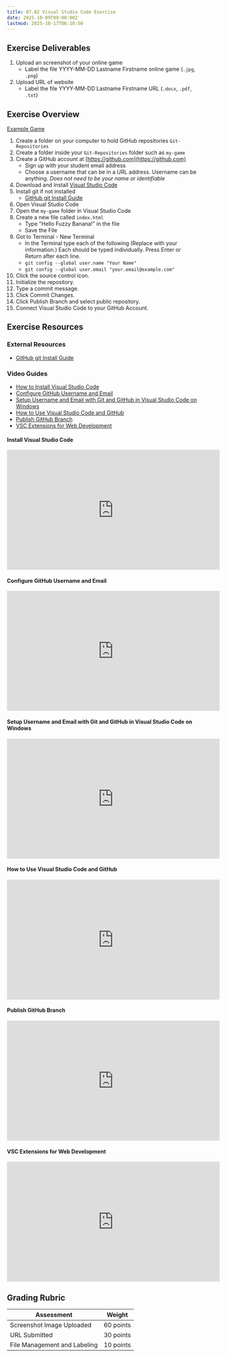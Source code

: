 ```yaml
---
title: 07.02 Visual Studio Code Exercise
date: 2025-10-09T09:00:00Z
lastmod: 2025-10-17T06:18:50
---
```


## Exercise Deliverables

1. Upload an screenshot of your online game
   - Label the file YYYY-MM-DD Lastname Firstname online game (`.jpg`, `.png`)
2. Upload URL of website
   - Label the file YYYY-MM-DD Lastname Firstname URL (`.docx`, `.pdf`, `.txt`)

## Exercise Overview

[Example Game](https://whatmakeart.com/cool-game/)

1. Create a folder on your computer to hold GitHub repositories `Git-Repositories`
2. Create a folder inside your `Git-Repositories` folder such as `my-game`
3. Create a GitHub account at [https://github.com](https://github.com)
   - Sign up with your student email address
   - Choose a username that can be in a URL address. Username can be anything. _Does not need to be your name or identifiable_
4. Download and Install [Visual Studio Code ](https://code.visualstudio.com/)
5. Install git if not installed
   - [GitHub git Install Guide](https://github.com/git-guides/install-git)
6. Open Visual Studio Code
7. Open the `my-game` folder in Visual Studio Code
8. Create a new file called `index.html`
   - Type "Hello Fuzzy Banana!" in the file
   - Save the File
9. Got to Terminal - New Terminal
   - In the Terminal type each of the following (Replace with your information.) Each should be typed individually. Press Enter or Return after each line.
   - `git config --global user.name "Your Name"`
   - `git config --global user.email "your.email@example.com"`
10. Click the source control icon.
11. Initialize the repository.
12. Type a commit message.
13. Click Commit Changes.
14. Click Publish Branch and select public repository.
15. Connect Visual Studio Code to your GitHub Account.

## Exercise Resources

### External Resources

- [GitHub git Install Guide](https://github.com/git-guides/install-git)

### Video Guides

- [How to Install Visual Studio Code](https://youtu.be/HDhPln-pccQ)
- [Configure GitHub Username and Email](https://youtu.be/RT-1Zywrse8)
- [Setup Username and Email with Git and GitHub in Visual Studio Code on Windows](https://youtu.be/ZeWx0XNUZWE)
- [How to Use Visual Studio Code and GitHub](https://youtu.be/fb5stQYgM_Y)
- [Publish GitHub Branch](https://youtu.be/RT5GHBICcfo)
- [VSC Extensions for Web Development](https://youtu.be/_WEyoLuuyYo)

<div class="video-grid">

<div class="video-card">

#### Install Visual Studio Code

<div class="iframe-16-9-container">
<iframe class="youTubeIframe" width="560" height="315" src="https://www.youtube.com/embed/HDhPln-pccQ?rel=0" title="YouTube video player" frameborder="0" allow="accelerometer; autoplay; clipboard-write; encrypted-media; gyroscope; picture-in-picture; web-share" referrerpolicy="strict-origin-when-cross-origin" allowfullscreen></iframe>
</div>
</div>

<div class="video-card">

#### Configure GitHub Username and Email

<div class="iframe-16-9-container">
<iframe class="youTubeIframe" width="560" height="315" src="https://www.youtube.com/embed/RT-1Zywrse8?rel=0" title="YouTube video player" frameborder="0" allow="accelerometer; autoplay; clipboard-write; encrypted-media; gyroscope; picture-in-picture; web-share" referrerpolicy="strict-origin-when-cross-origin" allowfullscreen></iframe>
</div>
</div>

<div class="video-card">

#### Setup Username and Email with Git and GitHub in Visual Studio Code on Windows

<div class="iframe-16-9-container">
<iframe class="youTubeIframe" width="560" height="315" src="https://www.youtube.com/embed/ZeWx0XNUZWE?rel=0" title="YouTube video player" frameborder="0" allow="accelerometer; autoplay; clipboard-write; encrypted-media; gyroscope; picture-in-picture; web-share" referrerpolicy="strict-origin-when-cross-origin" allowfullscreen></iframe>
</div>
</div>

<div class="video-card">

#### How to Use Visual Studio Code and GitHub

<div class="iframe-16-9-container">
<iframe class="youTubeIframe" width="560" height="315" src="https://www.youtube.com/embed/fb5stQYgM_Y?rel=0" title="YouTube video player" frameborder="0" allow="accelerometer; autoplay; clipboard-write; encrypted-media; gyroscope; picture-in-picture; web-share" referrerpolicy="strict-origin-when-cross-origin" allowfullscreen></iframe>
</div>
</div>

<div class="video-card">

#### Publish GitHub Branch

<div class="iframe-16-9-container">
<iframe class="youTubeIframe" width="560" height="315" src="https://www.youtube.com/embed/RT5GHBICcfo?rel=0" title="YouTube video player" frameborder="0" allow="accelerometer; autoplay; clipboard-write; encrypted-media; gyroscope; picture-in-picture; web-share" referrerpolicy="strict-origin-when-cross-origin" allowfullscreen></iframe>
</div>
</div>

<div class="video-card">

#### VSC Extensions for Web Development

<div class="iframe-16-9-container">
<iframe class="youTubeIframe" width="560" height="315" src="https://www.youtube.com/embed/_WEyoLuuyYo?rel=0" title="YouTube video player" frameborder="0" allow="accelerometer; autoplay; clipboard-write; encrypted-media; gyroscope; picture-in-picture; web-share" referrerpolicy="strict-origin-when-cross-origin" allowfullscreen></iframe>
</div>
</div>

</div>

## Grading Rubric

<div class="responsive-table-markdown">

| Assessment                   | Weight    |
| ---------------------------- | --------- |
| Screenshot Image Uploaded    | 60 points |
| URL Submitted                | 30 points |
| File Management and Labeling | 10 points |

</div>
